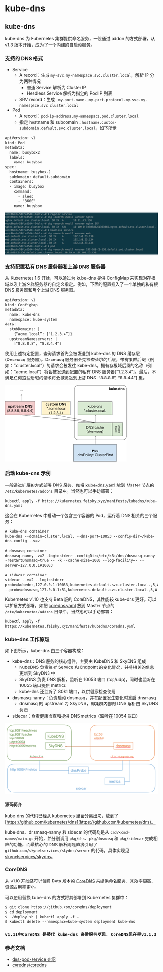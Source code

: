 # kube-dns

## kube-dns <a id="kube-dns"></a>

kube-dns 为 Kubernetes 集群提供命名服务，一般通过 addon 的方式部署，从 v1.3 版本开始，成为了一个内建的自启动服务。

### 支持的 DNS 格式 <a id="&#x652F;&#x6301;&#x7684;-dns-&#x683C;&#x5F0F;"></a>

* Service
  * A record：生成 `my-svc.my-namespace.svc.cluster.local`，解析 IP 分为两种情况
    * 普通 Service 解析为 Cluster IP
    * Headless Service 解析为指定的 Pod IP 列表
  * SRV record：生成 `_my-port-name._my-port-protocol.my-svc.my-namespace.svc.cluster.local`
* Pod
  * A record：`pod-ip-address.my-namespace.pod.cluster.local`
  * 指定 hostname 和 subdomain：`hostname.custom-subdomain.default.svc.cluster.local`，如下所示

```text
apiVersion: v1
kind: Pod
metadata:
  name: busybox2
  labels:
    name: busybox
spec:
  hostname: busybox-2
  subdomain: default-subdomain
  containers:
  - image: busybox
    command:
      - sleep
      - "3600"
    name: busybox
```

![](../../.gitbook/assets/image%20%2878%29.png)

### 支持配置私有 DNS 服务器和上游 DNS 服务器 <a id="&#x652F;&#x6301;&#x914D;&#x7F6E;&#x79C1;&#x6709;-dns-&#x670D;&#x52A1;&#x5668;&#x548C;&#x4E0A;&#x6E38;-dns-&#x670D;&#x52A1;&#x5668;"></a>

从 Kubernetes 1.6 开始，可以通过为 kube-dns 提供 ConfigMap 来实现对存根域以及上游名称服务器的自定义指定。例如，下面的配置插入了一个单独的私有根 DNS 服务器和两个上游 DNS 服务器。

```text
apiVersion: v1
kind: ConfigMap
metadata:
  name: kube-dns
  namespace: kube-system
data:
  stubDomains: |
    {“acme.local”: [“1.2.3.4”]}
  upstreamNameservers: |
    [“8.8.8.8”, “8.8.4.4”]
```

使用上述特定配置，查询请求首先会被发送到 kube-dns 的 DNS 缓存层 \(Dnsmasq 服务器\)。Dnsmasq 服务器会先检查请求的后缀，带有集群后缀（例如：”.cluster.local”）的请求会被发往 kube-dns，拥有存根域后缀的名称（例如：”.acme.local”）将会被发送到配置的私有 DNS 服务器\[“1.2.3.4”\]。最后，不满足任何这些后缀的请求将会被发送到上游 DNS \[“8.8.8.8”, “8.8.4.4”\] 里。

![](../../.gitbook/assets/image%20%2848%29.png)

### 启动 kube-dns 示例 <a id="&#x542F;&#x52A8;-kube-dns-&#x793A;&#x4F8B;"></a>

一般通过扩展的方式部署 DNS 服务，如把 [kube-dns.yaml](https://kubernetes.feisky.xyz/zh/manifests/kubedns/kube-dns.yaml) 放到 Master 节点的 `/etc/kubernetes/addons` 目录中。当然也可以手动部署：

```text
kubectl apply -f https://kubernetes.feisky.xyz/manifests/kubedns/kube-dns.yaml
```

这会在 Kubernetes 中启动一个包含三个容器的 Pod，运行着 DNS 相关的三个服务：

```text
# kube-dns container
kube-dns --domain=cluster.local. --dns-port=10053 --config-dir=/kube-dns-config --v=2

# dnsmasq container
dnsmasq-nanny -v=2 -logtostderr -configDir=/etc/k8s/dns/dnsmasq-nanny -restartDnsmasq=true -- -k --cache-size=1000 --log-facility=- --server=127.0.0.1#10053

# sidecar container
sidecar --v=2 --logtostderr --probe=kubedns,127.0.0.1:10053,kubernetes.default.svc.cluster.local.,5,A --probe=dnsmasq,127.0.0.1:53,kubernetes.default.svc.cluster.local.,5,A
```

Kubernetes v1.10 也支持 Beta 版的 CoreDNS，其性能较 kube-dns 更好。可以以扩展方式部署，如把 [coredns.yaml](https://kubernetes.feisky.xyz/zh/manifests/kubedns/coredns.yaml) 放到 Master 节点的 `/etc/kubernetes/addons` 目录中。当然也可以手动部署：

```text
kubectl apply -f https://kubernetes.feisky.xyz/manifests/kubedns/coredns.yaml
```

### kube-dns 工作原理 <a id="kube-dns-&#x5DE5;&#x4F5C;&#x539F;&#x7406;"></a>

如下图所示，kube-dns 由三个容器构成：

* kube-dns：DNS 服务的核心组件，主要由 KubeDNS 和 SkyDNS 组成
  * KubeDNS 负责监听 Service 和 Endpoint 的变化情况，并将相关的信息更新到 SkyDNS 中
  * SkyDNS 负责 DNS 解析，监听在 10053 端口 \(tcp/udp\)，同时也监听在 10055 端口提供 metrics
  * kube-dns 还监听了 8081 端口，以供健康检查使用
* dnsmasq-nanny：负责启动 dnsmasq，并在配置发生变化时重启 dnsmasq
  * dnsmasq 的 upstream 为 SkyDNS，即集群内部的 DNS 解析由 SkyDNS 负责
* sidecar：负责健康检查和提供 DNS metrics（监听在 10054 端口）

![](../../.gitbook/assets/image%20%2853%29.png)

#### 源码简介 <a id="&#x6E90;&#x7801;&#x7B80;&#x4ECB;"></a>

kube-dns 的代码已经从 kubernetes 里面分离出来，放到了 [https://github.com/kubernetes/dns](https://github.com/kubernetes/dns)。

kube-dns、dnsmasq-nanny 和 sidecar 的代码均是从 `cmd/<cmd-name>/main.go` 开始，并分别调用 `pkg/dns`、`pkg/dnsmasq` 和 `pkg/sidecar` 完成相应的功能。而最核心的 DNS 解析则是直接引用了 `github.com/skynetservices/skydns/server` 的代码，具体实现见 [skynetservices/skydns](https://github.com/skynetservices/skydns/tree/master/server)。

### CoreDNS <a id="coredns"></a>

从 v1.10 开始还可以使用 Beta 版本的 [CoreDNS](https://coredns.io/) 来提供命名服务，其效率更高，资源占用率更小。

可以使用替换 kube-dns 的方式将其部署到 Kubernetes 集群中：

```text
$ git clone https://github.com/coredns/deployment
$ cd deployment
$ ./deploy.sh | kubectl apply -f -
$ kubectl delete --namespace=kube-system deployment kube-dns
```

### `v1.11中CoreDNS 是替代 kube-dns 来做服务发现, CoreDNS现在是v1.1.3` <a id="&#x53C2;&#x8003;&#x6587;&#x6863;"></a>

### 参考文档 <a id="&#x53C2;&#x8003;&#x6587;&#x6863;"></a>

* [dns-pod-service 介绍](https://kubernetes.io/docs/concepts/services-networking/dns-pod-service/)
* [coredns/coredns](https://github.com/coredns/coredns)

